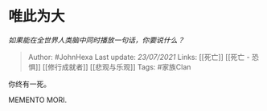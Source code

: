 # 唯此为大
*如果能在全世界人类脑中同时播放一句话，你要说什么？*

> Author: #JohnHexa
Last update: *23/07/2021* 
Links: [[死亡]] [[死亡 - 恐惧]] [[修行成就者]] [[悲观与乐观]] 
Tags:  #家族Clan



你终有一死。

MEMENTO MORI.



